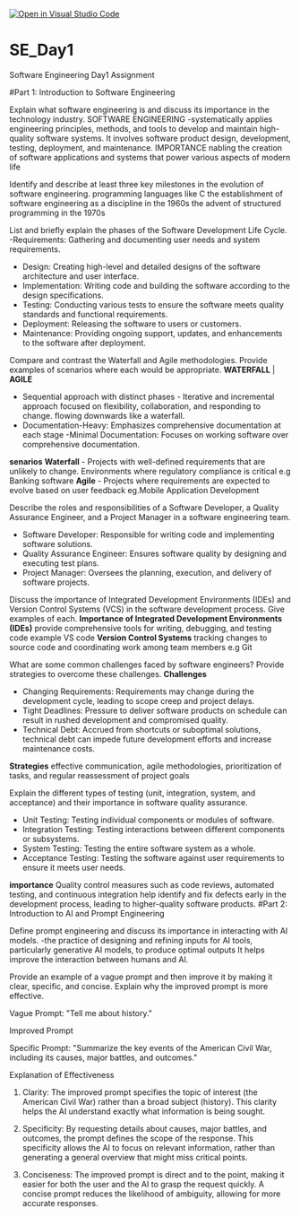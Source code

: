 [![Open in Visual Studio Code](https://classroom.github.com/assets/open-in-vscode-2e0aaae1b6195c2367325f4f02e2d04e9abb55f0b24a779b69b11b9e10269abc.svg)](https://classroom.github.com/online_ide?assignment_repo_id=15565555&assignment_repo_type=AssignmentRepo)
# SE_Day1
Software Engineering Day1 Assignment

#Part 1: Introduction to Software Engineering

Explain what software engineering is and discuss its importance in the technology industry.
SOFTWARE ENGINEERING -systematically applies engineering principles, methods, and tools to develop and maintain high-quality software systems. It involves software product design, development, testing, deployment, and maintenance.
IMPORTANCE
nabling the creation of software applications and systems that power various aspects of modern life


Identify and describe at least three key milestones in the evolution of software engineering.
programming languages like C
the establishment of software engineering as a discipline in the 1960s
the advent of structured programming in the 1970s


List and briefly explain the phases of the Software Development Life Cycle.
  -Requirements: Gathering and documenting user needs and system requirements.
  - Design: Creating high-level and detailed designs of the software architecture and user interface.
  - Implementation: Writing code and building the software according to the design specifications.
  - Testing: Conducting various tests to ensure the software meets quality standards and functional requirements.
  - Deployment: Releasing the software to users or customers.
  - Maintenance: Providing ongoing support, updates, and enhancements to the software after deployment.



Compare and contrast the Waterfall and Agile methodologies. Provide examples of scenarios where each would be appropriate.
**WATERFALL**                                |      **AGILE**
- Sequential approach with distinct phases     - Iterative and incremental approach focused on flexibility, collaboration, and responding to change.
 flowing downwards like a waterfall.
-  Documentation-Heavy: Emphasizes comprehensive documentation  at each stage      -Minimal Documentation: Focuses on working software over comprehensive documentation.


**senarios**
**Waterfall** - Projects with well-defined requirements that are unlikely to change. Environments where regulatory compliance is critical e.g Banking software
**Agile** - Projects where requirements are expected to evolve based on user feedback eg.Mobile Application Development


Describe the roles and responsibilities of a Software Developer, a Quality Assurance Engineer, and a Project Manager in a software engineering team.
 - Software Developer: Responsible for writing code and implementing software solutions.
  - Quality Assurance Engineer: Ensures software quality by designing and executing test plans.
  - Project Manager: Oversees the planning, execution, and delivery of software projects.
  


Discuss the importance of Integrated Development Environments (IDEs) and Version Control Systems (VCS) in the software development process. Give examples of each.
**Importance of Integrated Development Environments (IDEs)**
provide comprehensive tools for writing, debugging, and testing code example VS code
**Version Control Systems**
tracking changes to source code and coordinating work among team members e.g Git

What are some common challenges faced by software engineers? Provide strategies to overcome these challenges.
**Challenges**
  - Changing Requirements: Requirements may change during the development cycle, leading to scope creep and project delays.
  - Tight Deadlines: Pressure to deliver software products on schedule can result in rushed development and compromised quality.
  - Technical Debt: Accrued from shortcuts or suboptimal solutions, technical debt can impede future development efforts and increase maintenance costs.

**Strategies**
effective communication, agile methodologies, prioritization of tasks, and regular reassessment of project goals

Explain the different types of testing (unit, integration, system, and acceptance) and their importance in software quality assurance.
 - Unit Testing: Testing individual components or modules of software.
  - Integration Testing: Testing interactions between different components or subsystems.
  - System Testing: Testing the entire software system as a whole.
  - Acceptance Testing: Testing the software against user requirements to ensure it meets user needs.

**importance**
Quality control measures such as code reviews, automated testing, and continuous integration help identify and fix defects early in the development process, leading to higher-quality software products.
#Part 2: Introduction to AI and Prompt Engineering


Define prompt engineering and discuss its importance in interacting with AI models.
 -the practice of designing and refining inputs for AI tools, particularly generative AI models, to produce optimal outputs
 It helps improve the interaction between humans and AI.

Provide an example of a vague prompt and then improve it by making it clear, specific, and concise. Explain why the improved prompt is more effective.


Vague Prompt: "Tell me about history."

Improved Prompt

Specific Prompt: "Summarize the key events of the American Civil War, including its causes, major battles, and outcomes."

Explanation of Effectiveness

1. Clarity: The improved prompt specifies the topic of interest (the American Civil War) rather than a broad subject (history). This clarity helps the AI understand exactly what information is being sought.

2. Specificity: By requesting details about causes, major battles, and outcomes, the prompt defines the scope of the response. This specificity allows the AI to focus on relevant information, rather than generating a general overview that might miss critical points.

3. Conciseness: The improved prompt is direct and to the point, making it easier for both the user and the AI to grasp the request quickly. A concise prompt reduces the likelihood of ambiguity, allowing for more accurate responses.


